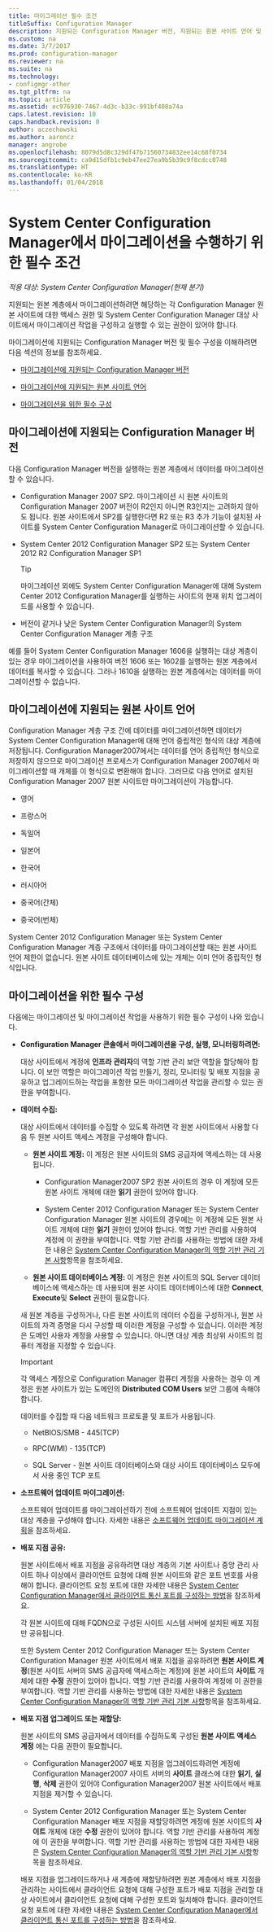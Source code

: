 ```yaml
---
title: 마이그레이션 필수 조건
titleSuffix: Configuration Manager
description: 지원되는 Configuration Manager 버전, 지원되는 원본 사이트 언어 및 마이그레이션을 위한 필수 조건을 이해합니다.
ms.custom: na
ms.date: 3/7/2017
ms.prod: configuration-manager
ms.reviewer: na
ms.suite: na
ms.technology:
- configmgr-other
ms.tgt_pltfrm: na
ms.topic: article
ms.assetid: ec976930-7467-4d3c-b33c-991bf408a74a
caps.latest.revision: 10
caps.handback.revision: 0
author: aczechowski
ms.author: aaroncz
manager: angrobe
ms.openlocfilehash: 8079d5d8c329df47b71560734832ee14c68f0734
ms.sourcegitcommit: ca9d15dfb1c9eb47ee27ea9b5b39c9f8cdcc0748
ms.translationtype: HT
ms.contentlocale: ko-KR
ms.lasthandoff: 01/04/2018
---
```

# <a name="prerequisites-for-migration-in-system-center-configuration-manager"></a>System Center Configuration Manager에서 마이그레이션을 수행하기 위한 필수 조건

*적용 대상: System Center Configuration Manager(현재 분기)*

지원되는 원본 계층에서 마이그레이션하려면 해당하는 각 Configuration Manager 원본 사이트에 대한 액세스 권한 및 System Center Configuration Manager 대상 사이트에서 마이그레이션 작업을 구성하고 실행할 수 있는 권한이 있어야 합니다.  

 마이그레이션에 지원되는 Configuration Manager 버전 및 필수 구성을 이해하려면 다음 섹션의 정보를 참조하세요.  

-   [마이그레이션에 지원되는 Configuration Manager 버전](#BKMK_SupportedMigrationVersions)  

-   [마이그레이션에 지원되는 원본 사이트 언어](#BKMK_SorceSiteLanguage)  

-   [마이그레이션을 위한 필수 구성](#BKMK_Required_Configurations)  

##  <a name="BKMK_SupportedMigrationVersions"></a> 마이그레이션에 지원되는 Configuration Manager 버전  
 다음 Configuration Manager 버전을 실행하는 원본 계층에서 데이터를 마이그레이션할 수 있습니다.  

-   Configuration Manager 2007 SP2. 마이그레이션 시 원본 사이트의 Configuration Manager 2007 버전이 R2인지 아니면 R3인지는 고려하지 않아도 됩니다. 원본 사이트에서 SP2를 실행한다면 R2 또는 R3 추가 기능이 설치된 사이트를 System Center Configuration Manager로 마이그레이션할 수 있습니다.  

-   System Center 2012 Configuration Manager SP2 또는 System Center 2012 R2 Configuration Manager SP1  

    > [!TIP]  
    >  마이그레이션 외에도 System Center Configuration Manager에 대해 System Center 2012 Configuration Manager를 실행하는 사이트의 현재 위치 업그레이드를 사용할 수 있습니다.  

-   버전이 같거나 낮은 System Center Configuration Manager의 System Center Configuration Manager 계층 구조  

  예를 들어 System Center Configuration Manager 1606을 실행하는 대상 계층이 있는 경우 마이그레이션을 사용하여 버전 1606 또는 1602를 실행하는 원본 계층에서 데이터를 복사할 수 있습니다. 그러나 1610을 실행하는 원본 계층에서는 데이터를 마이그레이션할 수 없습니다.  


##  <a name="BKMK_SorceSiteLanguage"></a> 마이그레이션에 지원되는 원본 사이트 언어  
 Configuration Manager 계층 구조 간에 데이터를 마이그레이션하면 데이터가 System Center Configuration Manager에 대해 언어 중립적인 형식의 대상 계층에 저장됩니다. Configuration Manager2007에서는 데이터를 언어 중립적인 형식으로 저장하지 않으므로 마이그레이션 프로세스가 Configuration Manager 2007에서 마이그레이션할 때 개체를 이 형식으로 변환해야 합니다. 그러므로 다음 언어로 설치된 Configuration Manager 2007 원본 사이트만 마이그레이션이 가능합니다.  

-   영어  

-   프랑스어  

-   독일어  

-   일본어  

-   한국어  

-   러시아어  

-   중국어(간체)  

-   중국어(번체)  

System Center 2012 Configuration Manager 또는 System Center Configuration Manager 계층 구조에서 데이터를 마이그레이션할 때는 원본 사이트 언어 제한이 없습니다. 원본 사이트 데이터베이스에 있는 개체는 이미 언어 중립적인 형식입니다.  

##  <a name="BKMK_Required_Configurations"></a> 마이그레이션을 위한 필수 구성  
다음에는 마이그레이션 및 마이그레이션 작업을 사용하기 위한 필수 구성이 나와 있습니다.  

-   **Configuration Manager 콘솔에서 마이그레이션을 구성, 실행, 모니터링하려면:**  

     대상 사이트에서 계정에 **인프라 관리자**의 역할 기반 관리 보안 역할을 할당해야 합니다. 이 보안 역할은 마이그레이션 작업 만들기, 정리, 모니터링 및 배포 지점을 공유하고 업그레이드하는 작업을 포함한 모든 마이그레이션 작업을 관리할 수 있는 권한을 부여합니다.  

-   **데이터 수집:**  

     대상 사이트에서 데이터를 수집할 수 있도록 하려면 각 원본 사이트에서 사용할 다음 두 원본 사이트 액세스 계정을 구성해야 합니다.  

    -   **원본 사이트 계정:** 이 계정은 원본 사이트의 SMS 공급자에 액세스하는 데 사용됩니다.  

        -   Configuration Manager2007 SP2 원본 사이트의 경우 이 계정에 모든 원본 사이트 개체에 대한 **읽기** 권한이 있어야 합니다.  

        -   System Center 2012 Configuration Manager 또는 System Center Configuration Manager 원본 사이트의 경우에는 이 계정에 모든 원본 사이트 개체에 대한 **읽기** 권한이 있어야 합니다. 역할 기반 관리를 사용하여 계정에 이 권한을 부여합니다. 역할 기반 관리를 사용하는 방법에 대한 자세한 내용은 [System Center Configuration Manager의 역할 기반 관리 기본 사항](../../core/understand/fundamentals-of-role-based-administration.md)항목을 참조하세요.  

    -   **원본 사이트 데이터베이스 계정:** 이 계정은 원본 사이트의 SQL Server 데이터베이스에 액세스하는 데 사용되며 원본 사이트 데이터베이스에 대한 **Connect**, **Execute**및 **Select** 권한이 필요합니다.  

    새 원본 계층을 구성하거나, 다른 원본 사이트의 데이터 수집을 구성하거나, 원본 사이트의 자격 증명을 다시 구성할 때 이러한 계정을 구성할 수 있습니다. 이러한 계정은 도메인 사용자 계정을 사용할 수 있습니다. 아니면 대상 계층 최상위 사이트의 컴퓨터 계정을 지정할 수 있습니다.  

    > [!IMPORTANT]  
    >  각 액세스 계정으로 Configuration Manager 컴퓨터 계정을 사용하는 경우 이 계정은 원본 사이트가 있는 도메인의 **Distributed COM Users** 보안 그룹에 속해야 합니다.  

    데이터를 수집할 때 다음 네트워크 프로토콜 및 포트가 사용됩니다.  

    -   NetBIOS/SMB - 445(TCP)  

    -   RPC(WMI) - 135(TCP)  

    -   SQL Server - 원본 사이트 데이터베이스와 대상 사이트 데이터베이스 모두에서 사용 중인 TCP 포트  

-   **소프트웨어 업데이트 마이그레이션:**  

     소프트웨어 업데이트를 마이그레이션하기 전에 소프트웨어 업데이트 지점이 있는 대상 계층을 구성해야 합니다. 자세한 내용은 [소프트웨어 업데이트 마이그레이션 계획](../../core/migration/planning-for-the-migration-of-objects.md#Plan_migrate_Software_updates)을 참조하세요.  

-   **배포 지점 공유:**  

     원본 사이트에서 배포 지점을 공유하려면 대상 계층의 기본 사이트나 중앙 관리 사이트 하나 이상에서 클라이언트 요청에 대해 원본 사이트와 같은 포트 번호를 사용해야 합니다. 클라이언트 요청 포트에 대한 자세한 내용은 [System Center Configuration Manager에서 클라이언트 통신 포트를 구성하는 방법](../../core/clients/deploy/configure-client-communication-ports.md)을 참조하세요.  

     각 원본 사이트에 대해 FQDN으로 구성된 사이트 시스템 서버에 설치된 배포 지점만 공유됩니다.  

     또한 System Center 2012 Configuration Manager 또는 System Center Configuration Manager 원본 사이트에서 배포 지점을 공유하려면 **원본 사이트 계정**(원본 사이트 서버의 SMS 공급자에 액세스하는 계정)에 원본 사이트의 **사이트** 개체에 대한 **수정** 권한이 있어야 합니다. 역할 기반 관리를 사용하여 계정에 이 권한을 부여합니다. 역할 기반 관리를 사용하는 방법에 대한 자세한 내용은 [System Center Configuration Manager의 역할 기반 관리 기본 사항](../../core/understand/fundamentals-of-role-based-administration.md)항목을 참조하세요.  


-   **배포 지점 업그레이드 또는 재할당:**  

     원본 사이트의 SMS 공급자에서 데이터를 수집하도록 구성된 **원본 사이트 액세스 계정** 에는 다음 권한이 필요합니다.  

    -   Configuration Manager2007 배포 지점을 업그레이드하려면 계정에 Configuration Manager2007 사이트 서버의 **사이트** 클래스에 대한 **읽기**, **실행**, **삭제** 권한이 있어야 Configuration Manager2007 원본 사이트에서 배포 지점을 제거할 수 있습니다.  

    -   System Center 2012 Configuration Manager 또는 System Center Configuration Manager 배포 지점을 재할당하려면 계정에 원본 사이트의 **사이트** 개체에 대한 **수정** 권한이 있어야 합니다. 역할 기반 관리를 사용하여 계정에 이 권한을 부여합니다. 역할 기반 관리를 사용하는 방법에 대한 자세한 내용은 [System Center Configuration Manager의 역할 기반 관리 기본 사항](../../core/understand/fundamentals-of-role-based-administration.md)항목을 참조하세요.  

     배포 지점을 업그레이드하거나 새 계층에 재할당하려면 원본 계층에서 배포 지점을 관리하는 사이트에서 클라이언트 요청에 대해 구성한 포트가 배포 지점을 관리할 대상 사이트에서 클라이언트 요청에 대해 구성한 포트와 일치해야 합니다. 클라이언트 요청 포트에 대한 자세한 내용은 [System Center Configuration Manager에서 클라이언트 통신 포트를 구성하는 방법](../../core/clients/deploy/configure-client-communication-ports.md)을 참조하세요.  
